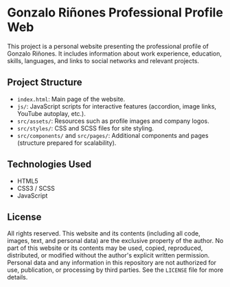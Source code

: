 # Gonzalo Riñones Professional Profile Web

This project is a personal website presenting the professional profile of Gonzalo Riñones. It includes information about work experience, education, skills, languages, and links to social networks and relevant projects.

## Project Structure

- `index.html`: Main page of the website.
- `js/`: JavaScript scripts for interactive features (accordion, image links, YouTube autoplay, etc.).
- `src/assets/`: Resources such as profile images and company logos.
- `src/styles/`: CSS and SCSS files for site styling.
- `src/components/` and `src/pages/`: Additional components and pages (structure prepared for scalability).

## Technologies Used

- HTML5
- CSS3 / SCSS
- JavaScript



## License

All rights reserved. This website and its contents (including all code, images, text, and personal data) are the exclusive property of the author. No part of this website or its contents may be used, copied, reproduced, distributed, or modified without the author's explicit written permission. Personal data and any information in this repository are not authorized for use, publication, or processing by third parties. See the `LICENSE` file for more details.
